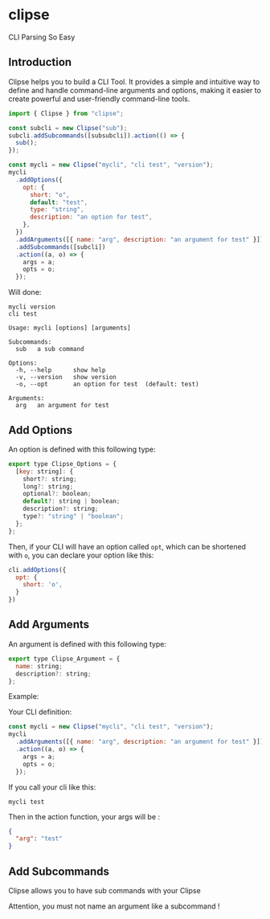 # clipse

CLI Parsing So Easy

## Introduction

Clipse helps you to build a CLI Tool. It provides a simple and intuitive way to define and handle command-line arguments and options, making it easier to create powerful and user-friendly command-line tools.

```js
import { Clipse } from "clipse";

const subcli = new Clipse("sub");
subcli.addSubcommands([subsubcli]).action(() => {
  sub();
});

const mycli = new Clipse("mycli", "cli test", "version");
mycli
  .addOptions({
    opt: {
      short: "o",
      default: "test",
      type: "string",
      description: "an option for test",
    },
  })
  .addArguments([{ name: "arg", description: "an argument for test" }])
  .addSubcommands([subcli])
  .action((a, o) => {
    args = a;
    opts = o;
  });
```

Will done:

```
mycli version
cli test

Usage: mycli [options] [arguments]

Subcommands:
  sub   a sub command

Options:
  -h, --help      show help
  -v, --version   show version
  -o, --opt       an option for test  (default: test)

Arguments:
  arg   an argument for test
```

## Add Options

An option is defined with this following type:

```js
export type Clipse_Options = {
  [key: string]: {
    short?: string;
    long?: string;
    optional?: boolean;
    default?: string | boolean;
    description?: string;
    type?: "string" | "boolean";
  };
};
```

Then, if your CLI will have an option called `opt`, which can be shortened with `o`, you can declare your option like this:

```js
cli.addOptions({
  opt: {
    short: 'o',
  }
})
```

## Add Arguments

An argument is defined with this following type:

```js
export type Clipse_Argument = {
  name: string;
  description?: string;
};
```

Example:

Your CLI definition:

```js
const mycli = new Clipse("mycli", "cli test", "version");
mycli
  .addArguments([{ name: "arg", description: "an argument for test" }])
  .action((a, o) => {
    args = a;
    opts = o;
  });
```

If you call your cli like this:

```
mycli test
```

Then in the action function, your args will be :

```json
{
  "arg": "test"
}
```

## Add Subcommands

Clipse allows you to have sub commands with your Clipse

Attention, you must not name an argument like a subcommand !

